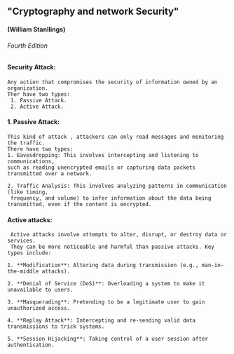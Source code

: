  ##      "Cryptography and network Security"
 ####              (William Stanllings)
 ######                   Fourth Edition

 #### Security Attack:
 ```
 Any action that compromises the security of information owned by an organization.
Ther have two types:
  1. Passive Attack.
  2. Active Attack. 
  ```
#### 1. Passive Attack:
```
This kind of attack , attackers can only read messages and monitoring the traffic.
There have two types:
1. Eavesdropping: This involves intercepting and listening to communications,
such as reading unencrypted emails or capturing data packets transmitted over a network.

2. Traffic Analysis: This involves analyzing patterns in communication (like timing,
 frequency, and volume) to infer information about the data being transmitted, even if the content is encrypted.
```

#### Active attacks:

```
 Active attacks involve attempts to alter, disrupt, or destroy data or services.
 They can be more noticeable and harmful than passive attacks. Key types include:

1. **Modification**: Altering data during transmission (e.g., man-in-the-middle attacks).

2. **Denial of Service (DoS)**: Overloading a system to make it unavailable to users.

3. **Masquerading**: Pretending to be a legitimate user to gain unauthorized access.

4. **Replay Attack**: Intercepting and re-sending valid data transmissions to trick systems.

5. **Session Hijacking**: Taking control of a user session after authentication.

```
